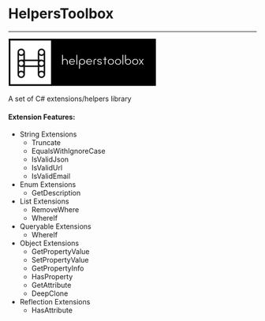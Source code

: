#   **HelpersToolbox**
------------------------------
![alt tag](https://raw.githubusercontent.com/turhany/HelpersToolbox/main/img/helperstoolbox.png)  

A set of C# extensions/helpers library

#### Extension Features:
* String Extensions
  * Truncate
  * EqualsWithIgnoreCase
  * IsValidJson
  * IsValidUrl
  * IsValidEmail
* Enum Extensions
  * GetDescription
* List Extensions
  * RemoveWhere
  * WhereIf
* Queryable Extensions
  * WhereIf
* Object Extensions
  * GetPropertyValue
  * SetPropertyValue
  * GetPropertyInfo
  * HasProperty
  * GetAttribute
  * DeepClone
* Reflection Extensions
  * HasAttribute

